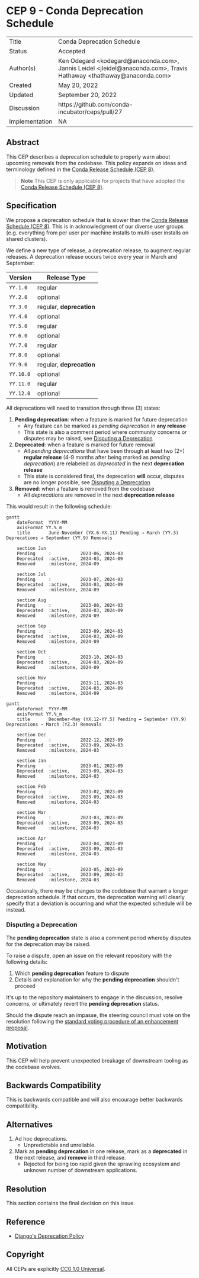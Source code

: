 # CEP 9 - Conda Deprecation Schedule

<table>
<tr><td> Title </td><td> Conda Deprecation Schedule </td>
<tr><td> Status </td><td> Accepted </td></tr>
<tr><td> Author(s) </td><td> Ken Odegard &lt;kodegard@anaconda.com&gt;, Jannis Leidel &lt;jleidel@anaconda.com&gt;, Travis Hathaway &lt;thathaway@anaconda.com&gt; </td></tr>
<tr><td> Created </td><td> May 20, 2022 </td></tr>
<tr><td> Updated </td><td> September 20, 2022 </td></tr>
<tr><td> Discussion </td><td> https://github.com/conda-incubator/ceps/pull/27 </td></tr>
<tr><td> Implementation </td><td> NA </td></tr>
</table>

<!-- links -->
[cep8]: https://github.com/conda-incubator/ceps/blob/main/cep-0008.md
[django]: https://docs.djangoproject.com/en/dev/internals/release-process/#deprecation-policy
[voting]: https://github.com/conda-incubator/governance#enhancement-proposal-approval

## Abstract

This CEP describes a deprecation schedule to properly warn about upcoming removals from the codebase. This policy expands on ideas and terminology defined in the [Conda Release Schedule (CEP 8)][cep8].

> **Note**
> This CEP is only applicable for projects that have adopted the [Conda Release Schedule (CEP 8)][cep8].

## Specification

We propose a deprecation schedule that is slower than the [Conda Release Schedule (CEP 8)][cep8]. This is in acknowledgment of our diverse user groups (e.g. everything from per user per machine installs to multi-user installs on shared clusters).

We define a new type of release, a deprecation release, to augment regular releases. A deprecation release occurs twice every year in March and September:

| Version | Release Type |
|---|---|
| `YY.1.0` | regular |
| `YY.2.0` | optional |
| `YY.3.0` | regular, **deprecation** |
| `YY.4.0` | optional |
| `YY.5.0` | regular |
| `YY.6.0` | optional |
| `YY.7.0` | regular |
| `YY.8.0` | optional |
| `YY.9.0` | regular, **deprecation** |
| `YY.10.0` | optional |
| `YY.11.0` | regular |
| `YY.12.0` | optional |

All deprecations will need to transition through three (3) states:

1. **Pending deprecation**: when a feature is marked for future deprecation
    - Any feature can be marked as *pending deprecation* in **any release**
    - This state is also a comment period where community concerns or disputes may be raised, see [Disputing a Deprecation](#disputing-a-deprecation)
2. **Deprecated**: when a feature is marked for future removal
    - All *pending deprecations* that have been through at least two (2+) **regular release** (4-9 months after being marked as *pending deprecation*) are relabeled as *deprecated* in the next **deprecation release**
    - This state is considered final, the deprecation **will** occur, disputes are no longer possible, see [Disputing a Deprecation](#disputing-a-deprecation)
3. **Removed**: when a feature is removed from the codebase
    - All *deprecations* are removed in the next **deprecation release**

This would result in the following schedule:

```mermaid
gantt
    dateFormat  YYYY-MM
    axisFormat YY.%_m
    title       June-November (YX.6-YX.11) Pending → March (YY.3) Deprecations → September (YY.9) Removals

    section Jun
    Pending     :           2023-06, 2024-03
    Deprecated  :active,    2024-03, 2024-09
    Removed     :milestone, 2024-09

    section Jul
    Pending     :           2023-07, 2024-03
    Deprecated  :active,    2024-03, 2024-09
    Removed     :milestone, 2024-09

    section Aug
    Pending     :           2023-08, 2024-03
    Deprecated  :active,    2024-03, 2024-09
    Removed     :milestone, 2024-09

    section Sep
    Pending     :           2023-09, 2024-03
    Deprecated  :active,    2024-03, 2024-09
    Removed     :milestone, 2024-09

    section Oct
    Pending     :           2023-10, 2024-03
    Deprecated  :active,    2024-03, 2024-09
    Removed     :milestone, 2024-09

    section Nov
    Pending     :           2023-11, 2024-03
    Deprecated  :active,    2024-03, 2024-09
    Removed     :milestone, 2024-09
```

```mermaid
gantt
    dateFormat  YYYY-MM
    axisFormat YY.%_m
    title       December-May (YX.12-YY.5) Pending → September (YY.9) Deprecations → March (YZ.3) Removals

    section Dec
    Pending     :           2022-12, 2023-09
    Deprecated  :active,    2023-09, 2024-03
    Removed     :milestone, 2024-03

    section Jan
    Pending     :           2023-01, 2023-09
    Deprecated  :active,    2023-09, 2024-03
    Removed     :milestone, 2024-03

    section Feb
    Pending     :           2023-02, 2023-09
    Deprecated  :active,    2023-09, 2024-03
    Removed     :milestone, 2024-03

    section Mar
    Pending     :           2023-03, 2023-09
    Deprecated  :active,    2023-09, 2024-03
    Removed     :milestone, 2024-03

    section Apr
    Pending     :           2023-04, 2023-09
    Deprecated  :active,    2023-09, 2024-03
    Removed     :milestone, 2024-03

    section May
    Pending     :           2023-05, 2023-09
    Deprecated  :active,    2023-09, 2024-03
    Removed     :milestone, 2024-03
```

Occasionally, there may be changes to the codebase that warrant a longer deprecation schedule. If that occurs, the deprecation warning will clearly specify that a deviation is occurring and what the expected schedule will be instead.

### Disputing a Deprecation

The **pending deprecation** state is also a comment period whereby disputes for the deprecation may be raised.

To raise a dispute, open an issue on the relevant repository with the following details:

1. Which **pending deprecation** feature to dispute
2. Details and explanation for why the **pending deprecation** shouldn't proceed

It's up to the repository maintainers to engage in the discussion, resolve concerns, or ultimately revert the **pending deprecation** status.

Should the dispute reach an impasse, the steering council must vote on the resolution following the [standard voting procedure of an enhancement proposal][voting].

## Motivation

This CEP will help prevent unexpected breakage of downstream tooling as the codebase evolves.

## Backwards Compatibility

This is backwards compatible and will also encourage better backwards compatibility.

## Alternatives

1. Ad hoc deprecations.
   - Unpredictable and unreliable.
2. Mark as **pending deprecation** in one release, mark as a **deprecated** in the next release, and **remove** in third release.
   - Rejected for being too rapid given the sprawling ecosystem and unknown number of downstream applications.

## Resolution

This section contains the final decision on this issue.

## Reference

- [Django's Deprecation Policy][django]

## Copyright

All CEPs are explicitly [CC0 1.0 Universal](https://creativecommons.org/publicdomain/zero/1.0/).
